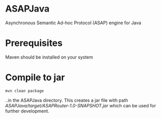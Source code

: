 # ASAPJava
Asynchronous Semantic Ad-hoc Protocol (ASAP) engine for Java

# Prerequisites
Maven should be installed on your system

# Compile to jar
```
mvn clean package
```
..in the ASAPJava directory. This creates a jar file with path *ASAPJava/target/ASAPRouter-1.0-SNAPSHOT.jar* which can be used for further development.
